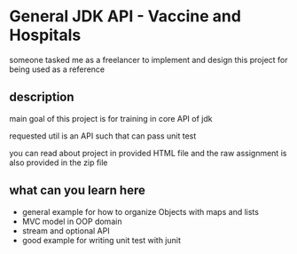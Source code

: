 # General JDK API - Vaccine and Hospitals

someone tasked me as a freelancer to implement and design this project for being used as a reference

## description
main goal of this project is for training in core API of jdk


requested util is an API such that can pass unit test

you can read about project in provided HTML file and the raw assignment is also provided in the zip file


## what can you learn here

+ general example for how to organize Objects with maps and lists
+ MVC model in OOP domain
+ stream and optional API
+ good example for writing unit test with junit


